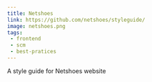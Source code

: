 ```yaml
---
title: Netshoes
link: https://github.com/netshoes/styleguide/
image: netshoes.png
tags:
 - frontend
 - scm
 - best-pratices
---
```


A style guide for Netshoes website
